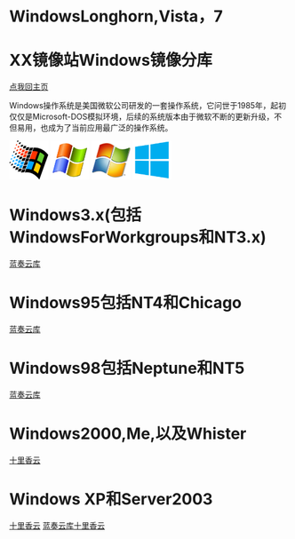 <h1>WindowsLonghorn,Vista，7</h1>
<h1>XX镜像站Windows镜像分库</h1>
<a href="index.html">点我回主页</a>
<p>Windows操作系统是美国微软公司研发的一套操作系统，它问世于1985年，起初仅仅是Microsoft-DOS模拟环境，后续的系统版本由于微软不断的更新升级，不但易用，也成为了当前应用最广泛的操作系统。</p>
<img src="/95.png" alt="Pulpit rock" width="70" height="70">
<img src="/xp.png" alt="Pulpit rock" width="70" height="70">
<img src="/win7.png" alt="Pulpit rock" width="70" height="70">
<img src="/win8.png" alt="Pulpit rock" width="70" height="70">
<title>XX镜像站Windows镜像库</title>
</head>
<head>
<h1>Windows3.x(包括WindowsForWorkgroups和NT3.x)</h1>
<a href="https://wwe.lanzous.com/b00zrqa9i">蓝奏云库</a>
<h1>Windows95包括NT4和Chicago</h1>
<a href="https://wwe.lanzous.com/b00zrqala">蓝奏云库</a>
<h1>Windows98包括Neptune和NT5</h1>
<a href="https://wwe.lanzous.com/b00zrqbbg">蓝奏云库</a>
<h1>Windows2000,Me,以及Whister</h1>
<a href="http://43.226.156.16/yun/#s/6KLZSrIQ">十里香云</a>
<h1>Windows XP和Server2003</h1>
<a href="http://43.226.156.16/yun/#s/6KLbnNyg">十里香云</a>
<a href="https://www.lanzoux.com/b00zsl60b">蓝奏云库</a><a href="http://43.226.156.16/yun/#s/6KLaXlrA">十里香云</a>
</font>
